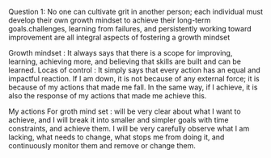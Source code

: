 Question 1:
 No one can cultivate grit in another person; each individual must develop their own growth mindset to achieve their long-term goals.challenges, 
 learning from failures, and persistently working toward improvement are all integral aspects of fostering a growth mindset

Growth mindset :
It always says that there is a scope for improving, learning, achieving more, and believing that skills are built and can be learned.
Locas of control :
 It simply says that every action has an equal and impactful reaction. If I am down, it is not because of any external force;
 it is because of my actions that made me fall. In the same way, if I achieve, it is also the response of my actions that made me achieve this.

 My actions For groth mind set :
 will be very clear about what I want to achieve, and I will break it into smaller and simpler goals with time constraints, and achieve them. 
 I will be very carefully observe what I am lacking, what needs to change, what stops me from doing it, and continuously monitor them and remove or change them.
